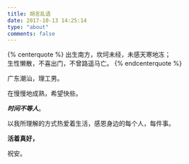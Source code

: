 ```yaml
---
title: 胡言乱语 
date: 2017-10-13 14:25:14
type: "about"
comments: false
---
```




{% centerquote %}
出生南方，坎坷未经，未感天寒地冻；<br/>
生性懒散，不喜出门，不曾路遥马亡。 
{% endcenterquote %}

广东潮汕，理工男。

在慢慢地成熟，希望快些。

***时间不等人***。

以我所理解的方式热爱着生活，感恩身边的每个人，每件事。

**活着真好，**

祝安。


